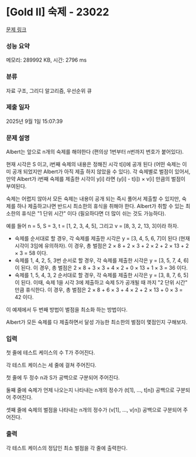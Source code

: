 # [Gold II] 숙제 - 23022 

[문제 링크](https://www.acmicpc.net/problem/23022) 

### 성능 요약

메모리: 289992 KB, 시간: 2796 ms

### 분류

자료 구조, 그리디 알고리즘, 우선순위 큐

### 제출 일자

2025년 9월 1일 15:07:39

### 문제 설명

<p>Albert는 앞으로 n개의 숙제를 해야한다 (편의상 1번부터 n번까지 번호가 붙어있다).</p>

<p>현재 시각은 S 이고, i번째 숙제의 내용은 정해진 시각 t[i]에 공개 된다 (어떤 숙제는 이미 공개 되었지만 Albert가 아직 제출 하지 않았을 수 있다). 각 숙제별로 벌점이 있어서, 만약 Albert가 i번째 숙제를 제출한 시각이 y[i] 라면 (y[i] - t[i]) × v[i] 만큼의 벌점이 부여된다.</p>

<p>숙제는 어렵지 않아서 모든 숙제는 내용이 공개 되는 즉시 풀어서 제출할 수 있지만, 숙제를 하나 제출하고나면 반드시 최소한의 휴식을 취해야 한다. Albert가 취할 수 있는 최소한의 휴식은 "1 단위 시간" 이다 (필요하다면 더 많이 쉬는 것도 가능하다).</p>

<p>예를 들어 n = 5, S = 3, t = [1, 2, 3, 4, 5], 그리고 v = [8, 3, 2, 13, 3]이라 하자.</p>

<ul>
	<li>숙제를 순서대로 할 경우, 각 숙제를 제출한 시각은 y = [3, 4, 5, 6, 7]이 된다 (현재 시각이 3임에 유의하자). 이 경우, 총 벌점은 2 × 8 + 2 × 3 + 2 × 2 + 2 × 13 + 2 × 3 = 58 이다.</li>
	<li>숙제를 1, 4, 2, 5, 3번 순서로 할 경우, 각 숙제를 제출한 시각은 y = [3, 5, 7, 4, 6]이 된다. 이 경우, 총 벌점은 2 × 8 + 3 × 3 + 4 × 2 + 0 × 13 + 1 × 3 = 36 이다.</li>
	<li>숙제를 1, 5, 4, 3, 2 순서대로 할 경우, 각 숙제를 제출한 시각은 y = [3, 8, 7, 6, 5]이 된다. 이때, 숙제 1을 시각 3에 제출하고 숙제 5가 공개될 때 까지 "2 단위 시간" 만큼 휴식한다. 이 경우, 총 벌점은 2 × 8 + 6 × 3 + 4 × 2 + 2 × 13 + 0 × 3 = 42 이다.</li>
</ul>

<p>이 예제에서 두 번째 방법이 벌점을 최소화 하는 방법이다.</p>

<p>Albert가 모든 숙제를 다 제출하면서 달성 가능한 최소한의 벌점이 몇점인지 구해보자.</p>

### 입력 

 <p>첫 줄에 테스트 케이스의 수 T가 주어진다.</p>

<p>각 테스트 케이스는 세 줄에 걸쳐 주어진다.</p>

<p>첫 줄에 두 정수 n과 S가 공백으로 구분되어 주어진다.</p>

<p>둘째 줄에 숙제가 언제 나오는지 나타내는 n개의 정수가 (t[1], ..., t[n]) 공백으로 구분되어 주어진다.</p>

<p>셋째 줄에 숙제의 벌점을 나타내는 n개의 정수가 (v[1], ..., v[n]) 공백으로 구분되어 주어진다.</p>

### 출력 

 <p>각 테스트 케이스의 정답인 최소 벌점을 각 줄에 출력한다.</p>

